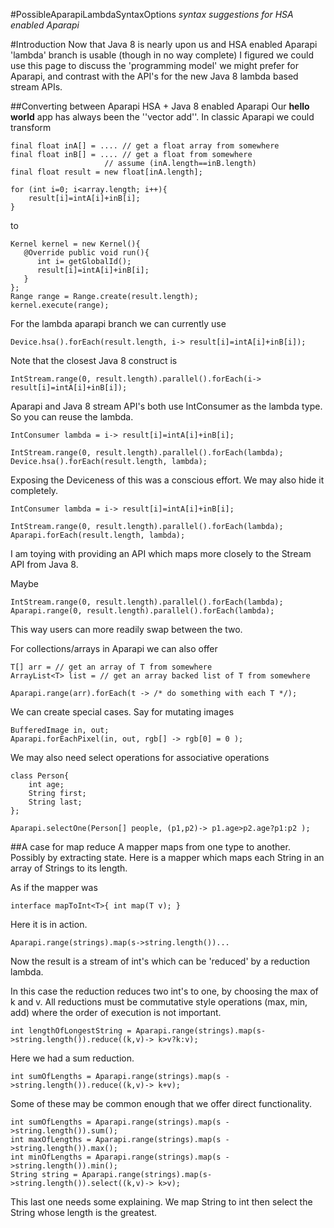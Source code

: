 #PossibleAparapiLambdaSyntaxOptions
*syntax suggestions for HSA enabled Aparapi*

#Introduction
Now that Java 8 is nearly upon us and HSA enabled Aparapi 'lambda' branch is usable (though in no way complete) I figured we could use this page to discuss the 'programming model' we might prefer for Aparapi, and contrast with the API's for the new Java 8 lambda based stream APIs.

##Converting between Aparapi HSA + Java 8 enabled Aparapi
Our **hello world** app has always been the ''vector add''. In classic Aparapi we could transform

    final float inA[] = .... // get a float array from somewhere
    final float inB[] = .... // get a float from somewhere
                         // assume (inA.length==inB.length)
    final float result = new float[inA.length];

    for (int i=0; i<array.length; i++){
        result[i]=intA[i]+inB[i];
    }
to

    Kernel kernel = new Kernel(){
       @Override public void run(){
          int i= getGlobalId();
          result[i]=intA[i]+inB[i];
       }
    };
    Range range = Range.create(result.length);
    kernel.execute(range);
For the lambda aparapi branch we can currently use

    Device.hsa().forEach(result.length, i-> result[i]=intA[i]+inB[i]);
Note that the closest Java 8 construct is

    IntStream.range(0, result.length).parallel().forEach(i-> result[i]=intA[i]+inB[i]);
Aparapi and Java 8 stream API's both use IntConsumer as the lambda type. So you can reuse the lambda.

    IntConsumer lambda = i-> result[i]=intA[i]+inB[i];

    IntStream.range(0, result.length).parallel().forEach(lambda);
    Device.hsa().forEach(result.length, lambda);
Exposing the Deviceness of this was a conscious effort. We may also hide it completely.

    IntConsumer lambda = i-> result[i]=intA[i]+inB[i];

    IntStream.range(0, result.length).parallel().forEach(lambda);
    Aparapi.forEach(result.length, lambda);
I am toying with providing an API which maps more closely to the Stream API from Java 8.

Maybe

    IntStream.range(0, result.length).parallel().forEach(lambda);
    Aparapi.range(0, result.length).parallel().forEach(lambda);
This way users can more readily swap between the two.

For collections/arrays in Aparapi we can also offer

    T[] arr = // get an array of T from somewhere
    ArrayList<T> list = // get an array backed list of T from somewhere

    Aparapi.range(arr).forEach(t -> /* do something with each T */);
We can create special cases. Say for mutating images

    BufferedImage in, out;
    Aparapi.forEachPixel(in, out, rgb[] -> rgb[0] = 0 );
We may also need select operations for associative operations

    class Person{
        int age;
        String first;
        String last;
    };

    Aparapi.selectOne(Person[] people, (p1,p2)-> p1.age>p2.age?p1:p2 );
##A case for map reduce
A mapper maps from one type to another. Possibly by extracting state. Here is a mapper which maps each String in an array of Strings to its length.

As if the mapper was

    interface mapToInt<T>{ int map(T v); }
Here it is in action.

    Aparapi.range(strings).map(s->string.length())...
Now the result is a stream of int's which can be 'reduced' by a reduction lambda.

In this case the reduction reduces two int's to one, by choosing the max of k and v. All reductions must be commutative style operations (max, min, add) where the order of execution is not important.

    int lengthOfLongestString = Aparapi.range(strings).map(s->string.length()).reduce((k,v)-> k>v?k:v);
Here we had a sum reduction.

    int sumOfLengths = Aparapi.range(strings).map(s ->string.length()).reduce((k,v)-> k+v);
Some of these may be common enough that we offer direct functionality.

    int sumOfLengths = Aparapi.range(strings).map(s ->string.length()).sum();
    int maxOfLengths = Aparapi.range(strings).map(s ->string.length()).max();
    int minOfLengths = Aparapi.range(strings).map(s ->string.length()).min();
    String string = Aparapi.range(strings).map(s->string.length()).select((k,v)-> k>v);
This last one needs some explaining. We map String to int then select the String whose length is the greatest.